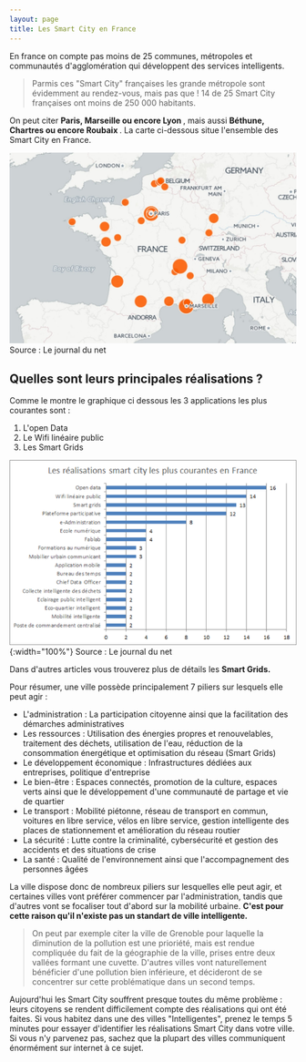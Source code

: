 ```yaml
---
layout: page
title: Les Smart City en France
---
```


En france on compte pas moins de 25 communes, métropoles et communautés d'agglomération qui développent des services 
intelligents. 

> Parmis ces "Smart City" françaises les grande métropole sont évidemment au rendez-vous, mais pas que ! 14 de 25 Smart
City françaises ont moins de 250 000 habitants.

On peut citer <strong> Paris, Marseille ou encore Lyon </strong>, mais aussi <strong> Béthune, Chartres ou encore Roubaix </strong>. La carte ci-dessous situe l'ensemble des Smart City en France.

![Carte France](/Images/Carte_France.jpg/)
Source : Le journal du net

## Quelles sont leurs principales réalisations ?

Comme le montre le graphique ci dessous les 3 applications les plus courantes sont :
1. L'open Data 
2. Le Wifi linéaire public 
3. Les Smart Grids

![France Réalisation](/Images/France.png){:width="100%"}
Source : Le journal du net

Dans d'autres articles vous trouverez plus de détails les <strong >Smart Grids. </strong>

Pour résumer, une ville possède principalement 7 piliers sur lesquels elle peut agir :
* L'administration : La participation citoyenne ainsi que la facilitation des démarches administratives
* Les ressources : Utilisation des énergies propres et renouvelables, traitement des déchets, utilisation de l'eau, 
réduction de la consommation énergétique et optimisation du réseau (Smart Grids)
* Le développement économique : Infrastructures dédiées aux entreprises, politique d'entreprise 
* Le bien-être : Espaces connectés, promotion de la culture, espaces verts ainsi que le développement d'une 
communauté de partage et vie de quartier
* Le transport : Mobilité piétonne, réseau de transport en commun, voitures en libre service, vélos en libre service,
gestion intelligente des places de stationnement et amélioration du réseau routier
* La sécurité : Lutte contre la criminalité, cybersécurité et gestion des accidents et des situations de crise
* La santé : Qualité de l'environnement ainsi que l'accompagnement des personnes âgées

La ville dispose donc de nombreux piliers sur lesquelles elle peut agir, et certaines villes vont préférer commencer
par l'administration, tandis que d'autres vont se focaliser tout d'abord sur la mobilité urbaine. <strong>C'est pour cette
raison qu'il n'existe pas un standart de ville intelligente.</strong>

>On peut par exemple citer la ville de Grenoble pour laquelle la diminution de la pollution est une prioriété, mais est rendue compliquée du fait de la géographie de la ville, prises
entre deux vallées formant une cuvette. D'autres villes vont naturellement bénéficier d'une pollution bien inférieure, et 
décideront de se concentrer sur cette problématique dans un second temps. 

Aujourd'hui les Smart City souffrent presque toutes du même problème : leurs citoyens se rendent difficilement compte des 
réalisations qui ont été faites. Si vous habitez dans une des villes "Intelligentes", prenez le temps 5 minutes pour essayer d'identifier les réalisations Smart City dans votre ville. Si vous n'y parvenez pas, sachez que la plupart des villes communiquent énormément
sur internet à ce sujet. 




